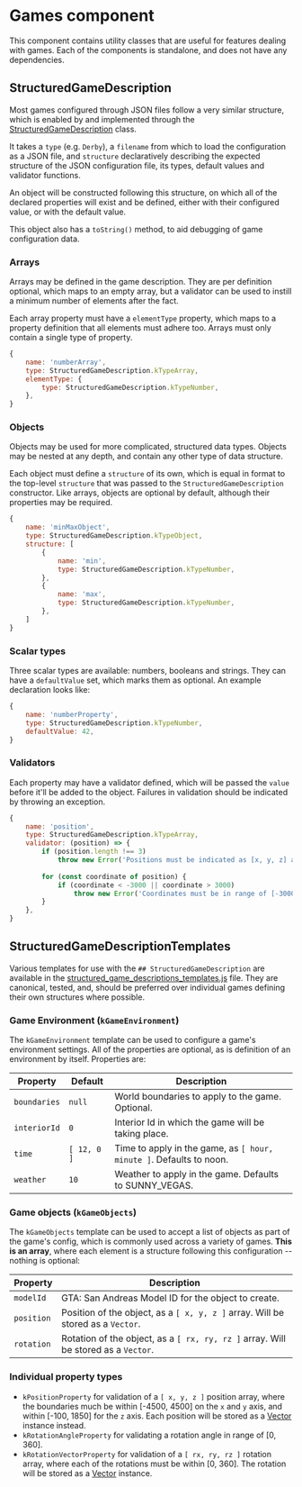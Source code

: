 # Games component
This component contains utility classes that are useful for features dealing with games. Each of the
components is standalone, and does not have any dependencies.

## StructuredGameDescription
Most games configured through JSON files follow a very similar structure, which is enabled by and
implemented through the [StructuredGameDescription](structured_game_description.js) class.

It takes a `type` (e.g. `Derby`), a `filename` from which to load the configuration as a JSON file,
and `structure` declaratively describing the expected structure of the JSON configuration file,
its types, default values and validator functions.

An object will be constructed following this structure, on which all of the declared properties will
exist and be defined, either with their configured value, or with the default value.

This object also has a `toString()` method, to aid debugging of game configuration data.

### Arrays
Arrays may be defined in the game description. They are per definition optional, which maps to an
empty array, but a validator can be used to instill a minimum number of elements after the fact.

Each array property must have a `elementType` property, which maps to a property definition that all
elements must adhere too. Arrays must only contain a single type of property.

```javascript
{
    name: 'numberArray',
    type: StructuredGameDescription.kTypeArray,
    elementType: {
        type: StructuredGameDescription.kTypeNumber,
    },
}
```

### Objects
Objects may be used for more complicated, structured data types. Objects may be nested at any depth,
and contain any other type of data structure.

Each object must define a `structure` of its own, which is equal in format to the top-level
`structure` that was passed to the `StructuredGameDescription` constructor. Like arrays, objects are
optional by default, although their properties may be required.

```javascript
{
    name: 'minMaxObject',
    type: StructuredGameDescription.kTypeObject,
    structure: [
        {
            name: 'min',
            type: StructuredGameDescription.kTypeNumber,
        },
        {
            name: 'max',
            type: StructuredGameDescription.kTypeNumber,
        },
    ]
}
```

### Scalar types
Three scalar types are available: numbers, booleans and strings. They can have a `defaultValue` set,
which marks them as optional. An example declaration looks like:

```javascript
{
    name: 'numberProperty',
    type: StructuredGameDescription.kTypeNumber,
    defaultValue: 42,
}
```

### Validators
Each property may have a validator defined, which will be passed the `value` before it'll be added
to the object. Failures in validation should be indicated by throwing an exception.

```javascript
{
    name: 'position',
    type: StructuredGameDescription.kTypeArray,
    validator: (position) => {
        if (position.length !== 3)
            throw new Error('Positions must be indicated as [x, y, z] arrays.');
        
        for (const coordinate of position) {
            if (coordinate < -3000 || coordinate > 3000)
                throw new Error('Coordinates must be in range of [-3000, 3000].');
        }
    },
}
```

## StructuredGameDescriptionTemplates
Various templates for use with the `## StructuredGameDescription` are available in the
[structured_game_descriptions_templates.js](structured_game_descriptions_templates.js) file. They
are canonical, tested, and, should be preferred over individual games defining their own structures
where possible.

### Game Environment (`kGameEnvironment`)
The `kGameEnvironment` template can be used to configure a game's environment settings. All of the
properties are optional, as is definition of an environment by itself. Properties are:

Property     | Default     | Description
-------------|-------------|-------------
`boundaries` | `null`      | World boundaries to apply to the game. Optional.
`interiorId` | `0`         | Interior Id in which the game will be taking place.
`time`       | `[ 12, 0 ]` | Time to apply in the game, as `[ hour, minute ]`. Defaults to noon.
`weather`    | `10`        | Weather to apply in the game. Defaults to SUNNY_VEGAS.

### Game objects (`kGameObjects`)
The `kGameObjects` template can be used to accept a list of objects as part of the game's config,
which is commonly used across a variety of games. **This is an array**, where each element is a
structure following this configuration -- nothing is optional:

Property   | Description
-----------|-------------
`modelId`  | GTA: San Andreas Model ID for the object to create.
`position` | Position of the object, as a `[ x, y, z ]` array. Will be stored as a `Vector`.
`rotation` | Rotation of the object, as a `[ rx, ry, rz ]` array. Will be stored as a `Vector`.

### Individual property types

  * `kPositionProperty` for validation of a `[ x, y, z ]` position array, where the boundaries much
    be within [-4500, 4500] on the `x` and `y` axis, and within [-100, 1850] for the `z` axis. Each
    position will be stored as a [Vector](../../base/vector.js) instance instead.
  * `kRotationAngleProperty` for validating a rotation angle in range of [0, 360].
  * `kRotationVectorProperty` for validation of a `[ rx, ry, rz ]` rotation array, where each of the
    rotations must be within [0, 360]. The rotation will be stored as a
    [Vector](../../base/vector.js) instance.

